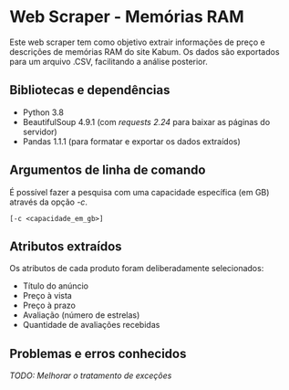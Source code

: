 # Web Scraper - Memórias RAM
Este web scraper tem como objetivo extrair informações de preço e descrições de memórias RAM do site Kabum. Os dados são exportados para um arquivo .CSV, facilitando a análise posterior.

## Bibliotecas e dependências
- Python 3.8
- BeautifulSoup 4.9.1 (com *requests 2.24* para baixar as páginas do servidor)
- Pandas 1.1.1 (para formatar e exportar os dados extraídos)

## Argumentos de linha de comando
É possível fazer a pesquisa com uma capacidade específica (em GB) através da opção *-c*.
```
[-c <capacidade_em_gb>]
```

## Atributos extraídos
Os atributos de cada produto foram deliberadamente selecionados:
- Título do anúncio
- Preço à vista
- Preço à prazo
- Avaliação (número de estrelas)
- Quantidade de avaliações recebidas

## Problemas e erros conhecidos

*TODO: Melhorar o tratamento de exceções*
